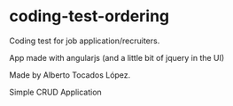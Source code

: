# coding-test-ordering
Coding test for job application/recruiters.

App made with angularjs (and a little bit of jquery in the UI)

Made by Alberto Tocados López.

Simple CRUD Application
